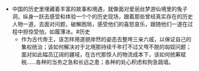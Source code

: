 - 中国的历史里埋藏着丰富的故事和境遇，就像面对爱丽丝梦游仙境里的兔子洞，纵身一跃去感受和体验一个个的历史现场，跟着那些曾经真实存在的历史人物一道，去面对问题，破解困局，感受他们的喜怒哀乐，跟随他们一道在过程中担惊受怕，如履薄冰。#历史
	- 作为古代帝王，该怎样用道貌岸然的姿态去整垮三亲六戚，以保证自己的集权统治；该如何解决对于北境那持续千年打不过又甩不脱的匈奴问题；面对如此幅员辽阔的疆域，在古代那惊人的物流成本下，该如何统筹赋税……各种的当务之急和长远之患；各种的处心积虑和狗急跳墙。